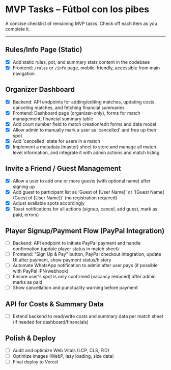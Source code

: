 # MVP Tasks – Fútbol con los pibes

A concise checklist of remaining MVP tasks. Check off each item as you complete it.

---

## Rules/Info Page (Static)

- [x] Add static rules, pot, and summary stats content in the codebase
- [x] Frontend: `/rules` or `/info` page, mobile-friendly, accessible from main navigation

## Organizer Dashboard

- [x] Backend: API endpoints for adding/editing matches, updating costs, canceling matches, and fetching financial summaries
- [x] Frontend: Dashboard page (organizer-only), forms for match management, financial summary table
- [x] Add court number field to match creation/edit forms and data model
- [x] Allow admin to manually mark a user as 'cancelled' and free up their spot
- [x] Add 'cancelled' state for users in a match
- [x] Implement a metadata (master) sheet to store and manage all match-level information, and integrate it with admin actions and match listing

## Invite a Friend / Guest Management

- [x] Allow a user to add one or more guests (with optional name) after signing up
- [x] Add guest to participant list as 'Guest of [User Name]' or '[Guest Name] (Guest of [User Name])' (no registration required)
- [x] Adjust available spots accordingly
- [x] Toast notifications for all actions (signup, cancel, add guest, mark as paid, errors)

## Player Signup/Payment Flow (PayPal Integration)

- [ ] Backend: API endpoint to initiate PayPal payment and handle confirmation (update player status in match sheet)
- [ ] Frontend: "Sign Up & Pay" button, PayPal checkout integration, update UI after payment, show payment status/history
- [ ] Automate WhatsApp notification to admin after user pays (if possible with PayPal IPN/webhook)
- [ ] Ensure user's spot is only confirmed (vacancy reduced) after admin marks as paid
- [ ] Show cancellation and punctuality warning before payment

## API for Costs & Summary Data

- [ ] Extend backend to read/write costs and summary data per match sheet (if needed for dashboard/financials)

## Polish & Deploy

- [ ] Audit and optimize Web Vitals (LCP, CLS, FID)
- [ ] Optimize images (WebP, lazy loading, size data)
- [ ] Final deploy to Vercel
